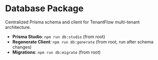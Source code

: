 # Database Package

Centralized Prisma schema and client for TenantFlow multi-tenant architecture.

- **Prisma Studio**: `npm run db:studio` (from root)
- **Regenerate Client**: `npm run db:generate` (from root, run after schema changes)
- **Migrations**: `npm run db:migrate` (from root)